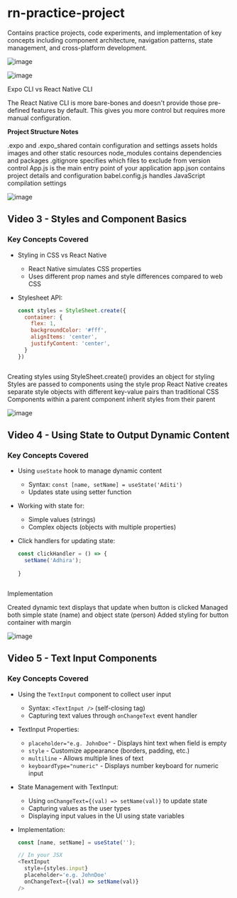 # rn-practice-project
Contains practice projects, code experiments, and implementation of key concepts including component architecture, navigation patterns, state management, and cross-platform development.

![image](https://github.com/user-attachments/assets/e1a468c5-eab3-4445-925d-f6a7b1ebc407)

![image](https://github.com/user-attachments/assets/0e802dac-7c9b-4ce8-a3d8-fb8521557ae8)

Expo CLI vs React Native CLI

The React Native CLI is more bare-bones and doesn't provide those pre-defined features by default. This gives you more control but requires more manual configuration.

**Project Structure Notes**


.expo and .expo_shared contain configuration and settings
assets holds images and other static resources
node_modules contains dependencies and packages
.gitignore specifies which files to exclude from version control
App.js is the main entry point of your application
app.json contains project details and configuration
babel.config.js handles JavaScript compilation settings

![image](https://github.com/user-attachments/assets/db887c82-6ec5-433a-bbd3-6d8f7c1b4986)
## Video 3 - Styles and Component Basics

### Key Concepts Covered
- Styling in CSS vs React Native
  - React Native simulates CSS properties
  - Uses different prop names and style differences compared to web CSS
  
- Stylesheet API:
  ```javascript
  const styles = StyleSheet.create({
    container: {
      flex: 1,
      backgroundColor: '#fff',
      alignItems: 'center',
      justifyContent: 'center',
    }
  })



Creating styles using StyleSheet.create() provides an object for styling
Styles are passed to components using the style prop
React Native creates separate style objects with different key-value pairs than traditional CSS
Components within a parent component inherit styles from their parent

![image](https://github.com/user-attachments/assets/3d94000d-6157-47b4-82f7-b01dbbfa0e0d)

## Video 4 - Using State to Output Dynamic Content

### Key Concepts Covered
- Using `useState` hook to manage dynamic content
  - Syntax: `const [name, setName] = useState('Aditi')`
  - Updates state using setter function
  
- Working with state for:
  - Simple values (strings)
  - Complex objects (objects with multiple properties)
  
- Click handlers for updating state:
  ```javascript
  const clickHandler = () => {
    setName('Adhira');
   
  }



Implementation

Created dynamic text displays that update when button is clicked
Managed both simple state (name) and object state (person)
Added styling for button container with margin

![image](https://github.com/user-attachments/assets/0799ed8a-8362-4ede-a5f7-ed8a1743abfd)

## Video 5 - Text Input Components

### Key Concepts Covered
- Using the `TextInput` component to collect user input
  - Syntax: `<TextInput />` (self-closing tag)
  - Capturing text values through `onChangeText` event handler
  
- TextInput Properties:
  - `placeholder="e.g. JohnDoe"` - Displays hint text when field is empty
  - `style` - Customize appearance (borders, padding, etc.)
  - `multiline` - Allows multiple lines of text
  - `keyboardType="numeric"` - Displays number keyboard for numeric input
  
- State Management with TextInput:
  - Using `onChangeText={(val) => setName(val)}` to update state
  - Capturing values as the user types
  - Displaying input values in the UI using state variables
  
- Implementation:
  ```javascript
  const [name, setName] = useState('');
  
  // In your JSX
  <TextInput 
    style={styles.input}
    placeholder='e.g. JohnDoe'
    onChangeText={(val) => setName(val)}
  />
